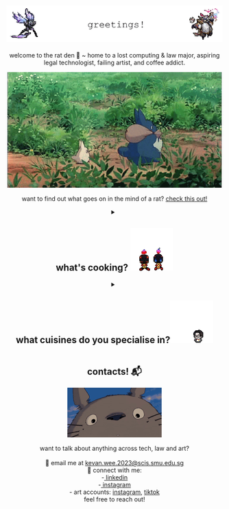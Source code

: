 <h2 align="center"><img src="./readme/banner.gif"></img></h2>

<p align="center">
  welcome to the rat den 🐀 ~ home to a lost computing & law major, aspiring legal technologist, failing artist, and coffee addict.
</p>

<div align="center">
  <img src="./readme/totoro.gif"></img>
</div>

<p align="center">
    want to find out what goes on in the mind of a rat? <a href="https://kevanweeportfolio.vercel.app/">check this out!</a>
</p>

<details>
  <summary align="center">
    <h2>what's cooking? <img src="./readme/charc.gif"></img></h2>
  </summary>

  <p align="center">
    probably some nissin laksa and a cup of instant coffee...
  </p>

  <div align="center">
    <img src="./readme/ramen.gif"></img>
  </div>

  <p align="center">
    a wise man once said "anyone can cook" 👨‍🍳<br>
i build everything and anything! (see the next section for my areas of interest :D) 
<br><br>
my recent projects involve a discord chatbot for singapore tort law doctrines and a webscraper to find prices from popular sites 📖
  </p>
</details>
<details>
  <summary align="center">
    <h2>what cuisines do you specialise in?<img src="./readme/itsgood.gif"></h2>
  </summary>

  <p align="center">
    as someone studying both computing and law, i suffer from every conceivable "jack of all trades" stereotype but i primarily specialise in legaltech product management and digital transformation 👨‍💻<br>
(think video game where you refuse to pick a class and unlock skills in every tree 🗡)
  </p>

  <div align="center">
    <img src="./readme/cooking.gif"></img>
  </div>
  <br>
  <table align="center" style="border-collapse: collapse; width: 80%; font-family: monospace;">
    <tbody>
      <tr>
        <th colspan="2" style="text-align: left;">🖥️ tech</th>
      </tr>
      <tr>
        <td>🌐 web dev</td>
        <td>html, css</td>
      </tr>
      <tr>
        <td>🐍 scripting</td>
        <td>python, js, php</td>
      </tr>
      <tr>
        <td>🛢️ dbms</td>
        <td>mysql</td>
      </tr>
      <tr>
        <td>📡 network administration</td>
        <td>server setup, ztna</td>
      </tr>
      <tr>
        <td>🤖 ai</td>
        <td>rag, openai api</td>
      </tr>
      <tr>
        <td>🎨 3d design</td>
        <td>blender</td>
      </tr>
      <tr>
        <td>🌎 gis</td>
        <td>arcgis products, qgis, global mapper, geospatial data production</td>
      </tr>
      <tr>
        <td>🎮 game dev</td>
        <td>unity-based development (but it’s been a decade 😭)</td>
      </tr>
    </tbody>
  </table>
  
  <table align="center" style="border-collapse: collapse; width: 80%; font-family: monospace;">
    <tbody>
      <tr>
        <th colspan="2" style="text-align: left;">📚 others</th>
      </tr>
      <tr>
        <td>🛠 legaltech</td>
        <td>e-discovery, aml/kyc-ctf, doc management, practice management</td>
      </tr>
      <tr>
        <td>⚖️ law</td>
        <td>both civil (contract, torts, family, ip) and criminal</td>
      </tr>
      <tr>
        <td>🔍 intelligence analysis</td>
        <td>imint, geoint, osint</td>
      </tr>
      <tr>
        <td>🗺️ cartography</td>
        <td>topographic maps, orthoimage maps, situation maps (disaster relief/change assessment)</td>
      </tr>
      <tr>
        <td>📷 geomatics</td>
        <td>georectification, orthorectification, mosaicing, stereophotogrammetry</td>
      </tr>
    </tbody>
  </table>

</details>

<h2 align="center">contacts! 📬</h2>
<div align="center">
  <img src="./readme/totorosmile.gif"></img>
</div>
<p align="center">
  want to talk about anything across tech, law and art?
  <br>
  <br>
  📧 email me at <a href="kevan.wee.2023@scis.smu.edu.sg">kevan.wee.2023@scis.smu.edu.sg</a>
  <br>
  🔗 connect with me:
  <br>
  -<a href="https://www.linkedin.com/in/kevanwee/"> linkedin</a>
  <br>
  -<a href="https://www.instagram.com/kwjw30/"> instagram</a>
  <br>
  - art accounts: <a href="https://www.instagram.com/van.fullofkebabs/">instagram</a>, <a href="https://www.tiktok.com/@seofon30">tiktok</a>
  <br>
  feel free to reach out!
</p>
